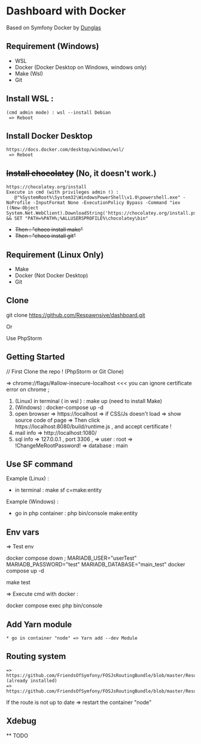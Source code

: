 # Dashboard with Docker

Based on Symfony Docker by [Dunglas](https://github.com/dunglas/symfony-docker/)

## Requirement (Windows)

   * WSL
   * Docker (Docker Desktop on Windows, windows only)
   * Make (Wsl) 
   * Git

   ## Install WSL :
    (cmd admin mode) : wsl --install Debian
     => Reboot
    
   ## Install Docker Desktop 
    https://docs.docker.com/desktop/windows/wsl/
     => Reboot
    
   ## ~~Install chocolatey~~ (No, it doesn't work.)
    https://chocolatey.org/install 
    Execute in cmd (with privileges admin !) : 
       @"%SystemRoot%\System32\WindowsPowerShell\v1.0\powershell.exe" -NoProfile -InputFormat None -ExecutionPolicy Bypass -Command "iex ((New-Object System.Net.WebClient).DownloadString('https://chocolatey.org/install.ps1'))" && SET "PATH=%PATH%;%ALLUSERSPROFILE%\chocolatey\bin"
    
   * ~~Then : "choco install make"~~ 
   * ~~Then : "choco install git"~~

## Requirement (Linux Only)
   * Make
   * Docker (Not Docker Desktop)
   * Git

## Clone
    
git clone https://github.com/Respawnsive/dashboard.git

Or 

Use PhpStorm

## Getting Started

// First Clone the repo ! (PhpStorm or Git Clone)

=> chrome://flags/#allow-insecure-localhost <<< you can ignore certificate error on chrome ;

1. (Linux) in terminal ( in wsl ) : make up (need to install Make)
1. (Windows) : docker-compose up -d
2. open browser => https://localhost => if CSS/Js doesn't load => show source code of page => Then click https://localhost:8080/build/runtime.js , and accept certificate !
3. mail info => http://localhost:1080/
4. sql info => 127.0.0.1 , port 3306 , => user : root => !ChangeMeRootPassword! => database : main


## Use SF command

Example (Linux) : 
   * in terminal : 
        make sf c=make:entity
        
        
Example (Windows) :
   * go in php container :
        php bin/console make:entity


## Env vars

=> Test env

docker compose down ; MARIADB_USER="userTest" MARIADB_PASSWORD="test" MARIADB_DATABASE="main_test" docker compose up -d

make test

=> Execute cmd with docker :

docker compose exec php bin/console

## Add Yarn module
    * go in container "node" => Yarn add --dev Module

## Routing system 
    => https://github.com/FriendsOfSymfony/FOSJsRoutingBundle/blob/master/Resources/doc/installation.rst (already installed)
    => https://github.com/FriendsOfSymfony/FOSJsRoutingBundle/blob/master/Resources/doc/usage.rst

If the route is not up to date => restart the container "node"

## Xdebug
  ** TODO
